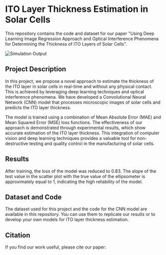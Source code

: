 # ITO Layer Thickness Estimation in Solar Cells

This repository contains the code and dataset for our paper "Using Deep Learning Image Regression Approach and Optical Interference Phenomena for Determining the Thickness of ITO Layers of Solar Cells". 

![Simulation Output](simulation/output.gif)

## Project Description

In this project, we propose a novel approach to estimate the thickness of the ITO layer in solar cells in real-time and without any physical contact. This is achieved by leveraging deep learning techniques and optical interference phenomena. We have developed a Convolutional Neural Network (CNN) model that processes microscopic images of solar cells and predicts the ITO layer thickness. 

The model is trained using a combination of Mean Absolute Error (MAE) and Mean Squared Error (MSE) loss functions. The effectiveness of our approach is demonstrated through experimental results, which show accurate estimation of the ITO layer thickness. This integration of computer vision and deep learning techniques provides a valuable tool for non-destructive testing and quality control in the manufacturing of solar cells.

## Results

After training, the loss of the model was reduced to 0.83. The slope of the test value in the scatter plot with the true value of the ellipsometer is approximately equal to 1, indicating the high reliability of the model.

## Dataset and Code

The dataset used for this project and the code for the CNN model are available in this repository. You can use them to replicate our results or to develop your own models for ITO layer thickness estimation.

## Citation

If you find our work useful, please cite our paper:

